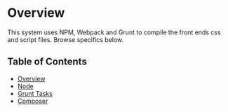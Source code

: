 # Overview

This system uses NPM, Webpack and Grunt to compile the front ends css and script files. Browse specifics below.

## Table of Contents

* [Overview](/docs/build/README.md)
* [Node](/docs/build/node.md)
* [Grunt Tasks](/docs/build/grunt.md)
* [Composer](/docs/build/composer.md)
